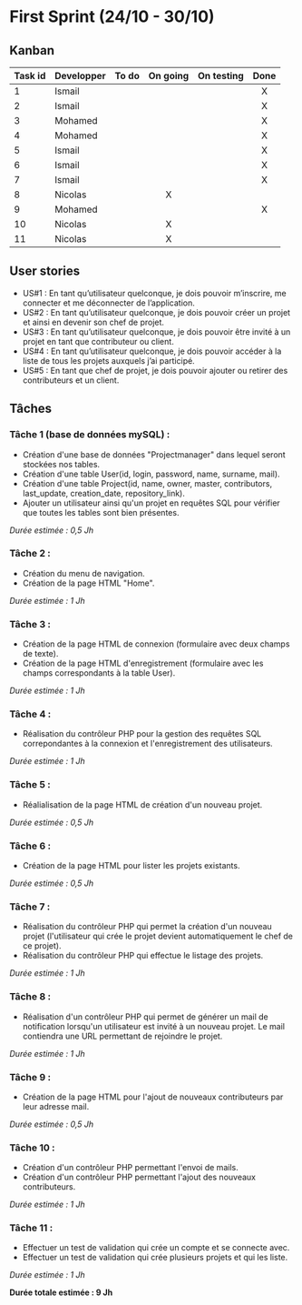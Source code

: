 # First Sprint (24/10 - 30/10)

## Kanban
|Task id | Developper | To do | On going | On testing | Done |
| ---------- | ---------- | :-----: | :--------: | :----------: | :----: |
| 1 |Ismail |  | | |X |
| 2 | Ismail|  | | |X |
| 3 |Mohamed | | | |X |
| 4 |Mohamed | || |X |
| 5 | Ismail|  | | | X|
| 6 |Ismail |  | | | X|
| 7 | Ismail|  | | | X|
| 8 | Nicolas | | X | | |
| 9 |Mohamed | | | |X |
| 10 | Nicolas | | X | | |
| 11 |Nicolas | | X | | |


## User stories
* US#1 : En tant qu’utilisateur quelconque, je dois pouvoir m’inscrire, me connecter et me déconnecter de l’application.
* US#2 : En tant qu’utilisateur quelconque, je dois pouvoir créer un projet et ainsi en devenir son chef de projet.
* US#3 : En tant qu’utilisateur quelconque, je dois pouvoir être invité à un projet en tant que contributeur ou client.
* US#4 : En tant qu’utilisateur quelconque, je dois pouvoir accéder à la liste de tous les projets auxquels j’ai participé.
* US#5 : En tant que chef de projet, je dois pouvoir ajouter ou retirer des contributeurs et un client. 

## Tâches
### Tâche 1 (base de données mySQL) :
* Création d'une base de données "Projectmanager" dans lequel seront stockées nos tables. 
* Création d'une table User(id, login, password, name, surname, mail). 
* Création d'une table Project(id, name, owner, master, contributors, last_update, creation_date, repository_link). 
* Ajouter un utilisateur ainsi qu'un projet en requêtes SQL pour vérifier que toutes les tables sont bien présentes. 

*Durée estimée : 0,5 Jh*

### Tâche 2 :
* Création du menu de navigation.
* Création de la page HTML "Home".

*Durée estimée : 1 Jh*

### Tâche 3 :
* Création de la page HTML de connexion (formulaire avec deux champs de texte).
* Création de la page HTML d'enregistrement (formulaire avec les champs correspondants à la table User).

*Durée estimée : 1 Jh*

### Tâche 4 :
* Réalisation du contrôleur PHP pour la gestion des requêtes SQL correpondantes à la connexion et l'enregistrement des utilisateurs. 

*Durée estimée : 1 Jh*

### Tâche 5 :
* Réalialisation de la page HTML de création d'un nouveau projet.

*Durée estimée : 0,5 Jh*

### Tâche 6 :
* Création de la page HTML pour lister les projets existants.

*Durée estimée : 0,5 Jh*

### Tâche 7 :
* Réalisation du contrôleur PHP qui permet la création d'un nouveau projet (l'utilisateur qui crée le projet devient automatiquement le chef de ce projet).
* Réalisation du contrôleur PHP qui effectue le listage des projets.

*Durée estimée : 1 Jh*

### Tâche 8 :
* Réalisation d'un contrôleur PHP qui permet de générer un mail de notification lorsqu'un utilisateur est invité à un nouveau projet. Le mail contiendra une URL permettant de rejoindre le projet.

*Durée estimée : 1 Jh*

### Tâche 9 :
* Création de la page HTML pour l'ajout de nouveaux contributeurs par leur adresse mail.

*Durée estimée : 0,5 Jh*

### Tâche 10 :
* Création d'un contrôleur PHP permettant l'envoi de mails.
* Création d'un contrôleur PHP permettant l'ajout des nouveaux contributeurs.

*Durée estimée : 1 Jh*


### Tâche 11 :
* Effectuer un test de validation qui crée un compte et se connecte avec.
* Effectuer un test de validation qui crée plusieurs projets et qui les liste.

*Durée estimée : 1 Jh*

**Durée totale estimée : 9 Jh**
